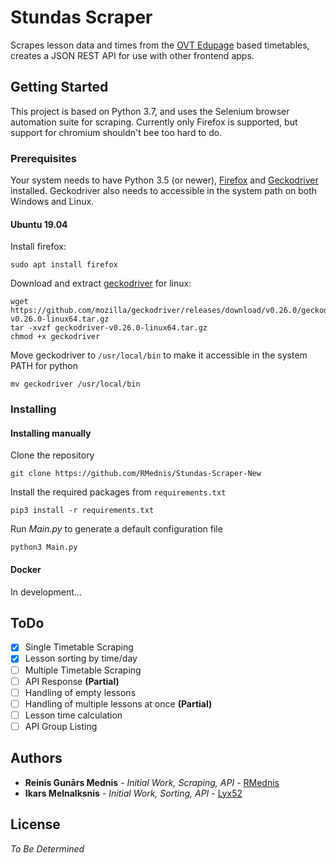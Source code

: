 # Stundas Scraper

Scrapes lesson data and times from the [OVT Edupage](https://ogrestehnikums.edupage.org) based timetables, creates a JSON REST API for use with other frontend apps.

## Getting Started

This project is based on Python 3.7, and uses the Selenium browser automation suite for scraping.
Currently only Firefox is supported, but support for chromium shouldn't bee too hard to do.

### Prerequisites
Your system needs to have Python 3.5 (or newer), [Firefox](https://www.mozilla.org/en-US/firefox/new/) and [Geckodriver](https://github.com/mozilla/geckodriver/releases) installed. 
Geckodriver also needs to accessible in the system path on both Windows and Linux.

#### Ubuntu 19.04
Install firefox: 
```
sudo apt install firefox 
```

Download and extract [geckodriver](https://github.com/mozilla/geckodriver/releases/latest) for linux: 
```
wget https://github.com/mozilla/geckodriver/releases/download/v0.26.0/geckodriver-v0.26.0-linux64.tar.gz 
tar -xvzf geckodriver-v0.26.0-linux64.tar.gz
chmod +x geckodriver
```
Move geckodriver to `/usr/local/bin` to make it accessible in the system PATH for python
```
mv geckodriver /usr/local/bin
```

### Installing


#### Installing manually
Clone the repository
```
git clone https://github.com/RMednis/Stundas-Scraper-New
```
Install the required packages from `requirements.txt`
```
pip3 install -r requirements.txt
```
Run *Main.py* to generate a default configuration file  
```
python3 Main.py
```
#### Docker

In development...

## ToDo
- [x] Single Timetable Scraping
- [x] Lesson sorting by time/day
- [ ] Multiple Timetable Scraping
- [ ] API Response **(Partial)**
- [ ] Handling of empty lessons
- [ ] Handling of multiple lessons at once **(Partial)**
- [ ] Lesson time calculation
- [ ] API Group Listing

## Authors

* **Reinis Gunārs Mednis** - *Initial Work, Scraping, API* - [RMednis](https://github.com/RMednis)
* **Ikars Melnalksnis** - *Initial Work, Sorting, API* - [Lyx52](https://github.com/Lyx52)

## License

*To Be Determined*


